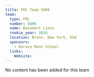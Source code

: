 ```yaml
---
title: FRC Team 5806
team:
  type: FRC
  number: 5806
  name: Basement Lions
  rookie_year: 2016
  location: Bronx, New York, USA
  sponsors:
    - Horace Mann School
  links:
    Website: 
---
```

No content has been added for this team